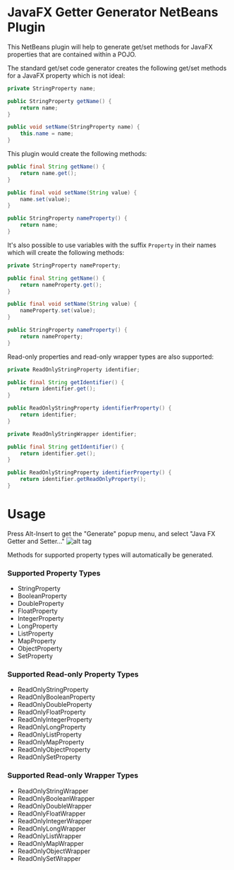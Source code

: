 # JavaFX Getter Generator NetBeans Plugin

This NetBeans plugin will help to generate get/set methods for JavaFX properties 
that are contained within a POJO.

The standard get/set code generator creates the following get/set methods for a 
JavaFX property which is not ideal:

```java
private StringProperty name;

public StringProperty getName() { 
    return name;
}

public void setName(StringProperty name) {
    this.name = name;
}
```

This plugin would create the following methods:

```java
public final String getName() {
    return name.get();
}

public final void setName(String value) {
    name.set(value);
}

public StringProperty nameProperty() {
    return name;
}
```

It's also possible to use variables with the suffix `Property` in their names 
which will create the following methods: 

```java
private StringProperty nameProperty;

public final String getName() {
    return nameProperty.get();
}

public final void setName(String value) {
    nameProperty.set(value);
}

public StringProperty nameProperty() {
    return nameProperty;
}
```

Read-only properties and read-only wrapper types are also supported:

```java
private ReadOnlyStringProperty identifier;

public final String getIdentifier() {
    return identifier.get();
}

public ReadOnlyStringProperty identifierProperty() {
    return identifier;
}
```

```java
private ReadOnlyStringWrapper identifier;

public final String getIdentifier() {
    return identifier.get();
}

public ReadOnlyStringProperty identifierProperty() {
    return identifier.getReadOnlyProperty();
}
```



# Usage

Press Alt-Insert to get the "Generate" popup menu, and select "Java FX Getter and Setter..."
![alt tag](https://rterp.files.wordpress.com/2015/11/nb-plugin-11.png)


Methods for supported property types will automatically be generated.



### Supported Property Types
* StringProperty
* BooleanProperty
* DoubleProperty
* FloatProperty
* IntegerProperty
* LongProperty
* ListProperty
* MapProperty
* ObjectProperty
* SetProperty



### Supported Read-only Property Types
* ReadOnlyStringProperty
* ReadOnlyBooleanProperty
* ReadOnlyDoubleProperty
* ReadOnlyFloatProperty
* ReadOnlyIntegerProperty
* ReadOnlyLongProperty
* ReadOnlyListProperty
* ReadOnlyMapProperty
* ReadOnlyObjectProperty
* ReadOnlySetProperty



### Supported Read-only Wrapper Types
* ReadOnlyStringWrapper
* ReadOnlyBooleanWrapper
* ReadOnlyDoubleWrapper
* ReadOnlyFloatWrapper
* ReadOnlyIntegerWrapper
* ReadOnlyLongWrapper
* ReadOnlyListWrapper
* ReadOnlyMapWrapper
* ReadOnlyObjectWrapper
* ReadOnlySetWrapper
